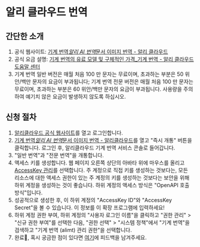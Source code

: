 # 알리 클라우드 번역

## 간단한 소개

1. 공식 웹사이트: [기계 번역*알리 AI 번역*문서 이미지 번역 - 알리 클라우드](https://www.aliyun.com/product/ai/alimt)
2. 공식 요금 설명: [기계 번역의 유료 모델 및 구체적인 가격\_기계 번역 - 알리 클라우드 도움말 센터](https://help.aliyun.com/document_detail/197134.html)
3. 기계 번역 일반 버전은 매월 처음 100 만 문자는 무료이며, 초과하는 부분은 50 위안/백만 문자의 요금이 부과됩니다; 기계 번역 전문 버전은 매월 처음 100 만 문자는 무료이며, 초과하는 부분은 60 위안/백만 문자의 요금이 부과됩니다. 사용량을 주의하여 예기치 않은 요금이 발생하지 않도록 하십시오.

## 신청 절차

1. [알리클라우드 공식 웹사이트](https://www.aliyun.com/)를 열고 로그인합니다.
2. [기계 번역*알리 AI 번역*문서 이미지 번역 - 알리클라우드](https://www.aliyun.com/product/ai/alimt)를 열고 "즉시 개통" 버튼을 클릭합니다. 로그인 후, 알리클라우드 기계 번역 서비스 콘솔로 들어갑니다.
3. "일반 번역"과 "전문 번역"을 개통합니다.
4. 액세스 키를 생성합니다. 웹 페이지 오른쪽 상단의 아바타 위에 마우스를 올리고 [AccessKey 관리](https://ram.console.aliyun.com/manage/ak)를 선택합니다. 주 계정으로 직접 키를 생성하는 것보다는, 모든 리소스에 대한 액세스 권한이 있는 주 계정의 키를 생성하는 것보다는 보안을 위해 하위 계정을 생성하는 것이 좋습니다. 하위 계정의 액세스 방식은 "OpenAPI 호출 방식"입니다.
5. 성공적으로 생성한 후, 이 하위 계정의 "AccessKey ID"와 "AccessKey Secret"을 볼 수 있습니다. 이 정보를 이 확장 프로그램에 입력하세요!
6. 하위 계정 권한 부여, 하위 계정의 "사용자 로그인 이름"을 클릭하고 "권한 관리" > "신규 권한 부여"를 선택한 다음, "권한 선택" > "시스템 정책"에서 "기계 번역"을 검색하고 "기계 번역 (alimt) 관리 권한"을 선택합니다.
7. 완료🎉, 혹시 궁금한 점이 있다면 [여기](https://github.com/immersive-translate/immersive-translate/issues/137)에 피드백을 남겨주세요.
